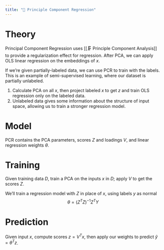 ```yaml
---
title: "🔨 Principle Component Regression"
---
```

# Theory
Principal Component Regression uses [[🗜️ Principle Component Analysis]] to provide a regularization effect for regression. After PCA, we can apply OLS linear regression on the embeddings of $x$.

If we’re given partially-labeled data, we can use PCR to train with the labels. This is an example of semi-supervised learning, where our dataset is partially unlabeled.
1. Calculate PCA on all $x$, then project labeled $x$ to get $z$ and train OLS regression only on the labeled data.
2. Unlabeled data gives some information about the structure of input space, allowing us to train a stronger regression model.

# Model
PCR contains the PCA parameters, scores $Z$ and loadings $V$, and linear regression weights $\theta$.

# Training
Given training data $D$, train a PCA on the inputs $x$ in $D$; apply $V$ to get the scores $Z$.

We’ll train a regression model with $Z$ in place of $x$, using labels $y$ as normal
$$ \theta = (Z^TZ)^{-1}Z^TY $$

# Prediction
Given input $x$, compute scores $z = V^Tx$, then apply our weights to predict $\hat{y} = \theta^Tz$.